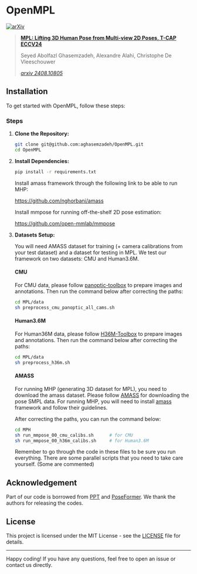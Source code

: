 # OpenMPL

[![arXiv](https://img.shields.io/badge/arXiv-2408.10805-<COLOR>.svg)](https://arxiv.org/abs/2408.10805)
>**[MPL: Lifting 3D Human Pose from Multi-view 2D Poses, T-CAP ECCV24](https://arxiv.org/abs/2408.10805)**
>
>Seyed Abolfazl Ghasemzadeh, Alexandre Alahi, Christophe De Vleeschouwer
>
>[*arxiv 2408.10805*](https://arxiv.org/abs/2408.10805)
>
>
## Installation

To get started with OpenMPL, follow these steps:

### Steps

1. **Clone the Repository:**

    ```bash
    git clone git@github.com:aghasemzadeh/OpenMPL.git
    cd OpenMPL
    ```

2. **Install Dependencies:**


    ```bash
    pip install -r requirements.txt
    ```

    Install amass framework through the following link to be able to run MHP:

    https://github.com/nghorbani/amass

    Install mmpose for running off-the-shelf 2D pose estimation:

    https://github.com/open-mmlab/mmpose


3. **Datasets Setup:**

    You will need AMASS dataset for training (+ camera calibrations from your test dataset) and a dataset for testing in MPL. We test our framework on two datasets: CMU and Human3.6M.

    #### CMU

    For CMU data, please follow [panoptic-toolbox](https://github.com/CMU-Perceptual-Computing-Lab/panoptic-toolbox) to prepare images and annotations.
    Then run the command below after correcting the paths:

    ```bash
    cd MPL/data
    sh preprocess_cmu_panoptic_all_cams.sh
    ```

    #### Human3.6M

    For Human36M data, please follow [H36M-Toolbox](https://github.com/CHUNYUWANG/H36M-Toolbox) to prepare images and annotations.
    Then run the command below after correcting the paths:

    ```bash
    cd MPL/data
    sh preprocess_h36m.sh
    ```

    #### AMASS

    For running MHP (generating 3D dataset for MPL), you need to download the amass dataset. Please follow [AMASS](https://amass.is.tue.mpg.de/index.html) for downloading the pose SMPL data. For running MHP, you will need to install [amass](https://github.com/nghorbani/amass) framework and follow their guidelines.

    After correcting the paths, you can run the command below:

    ```bash
    cd MPH
    sh run_mmpose_00_cmu_calibs.sh      # for CMU
    sh run_mmpose_00_h36m_calibs.sh     # for Human3.6M
    ```

    Remember to go through the code in these files to be sure you run everything. There are some parallel scripts that you need to take care yourself. (Some are commented)

## Acknowledgement

Part of our code is borrowed from [PPT](https://github.com/HowieMa/PPT/tree/main) and [PoseFormer](https://github.com/zczcwh/PoseFormer/tree/main). We thank the authors for releasing the codes.
    
## License

This project is licensed under the MIT License - see the [LICENSE](LICENSE) file for details.

---

Happy coding! If you have any questions, feel free to open an issue or contact us directly.

